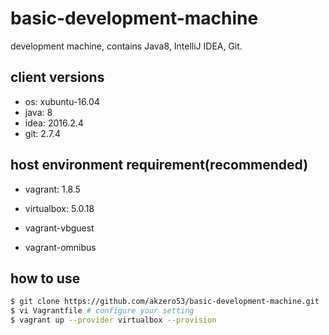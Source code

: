 # basic-development-machine
development machine, contains Java8, IntelliJ IDEA, Git.

## client versions

- os: xubuntu-16.04
- java: 8
- idea: 2016.2.4
- git: 2.7.4

## host environment requirement(recommended)

- vagrant: 1.8.5
- virtualbox: 5.0.18

- vagrant-vbguest
- vagrant-omnibus

## how to use

```bash
$ git clone https://github.com/akzero53/basic-development-machine.git
$ vi Vagrantfile # configure your setting
$ vagrant up --provider virtualbox --provision
```
